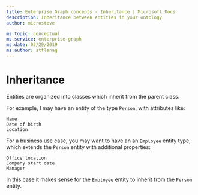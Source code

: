 ```yaml
---
title: Enterprise Graph concepts - Inheritance | Microsoft Docs
description: Inheritance between entities in your ontology
author: microsteve

ms.topic: conceptual
ms.service: enterprise-graph 
ms.date: 03/29/2019
ms.author: stflanag
---
```

# Inheritance

Entities are organized into classes which inherit from the parent class.

For example, I may have an entity of the type ```Person```, with attributes like:

```
Name
Date of birth
Location
```

For a business use case, you may want to have an an ```Employee``` entity type, which extends the ```Person``` entity with additional properties:

```
Office location
Company start date
Manager
```

In this case it makes sense for the ```Employee``` entity to inherit from the ```Person``` entity. 

